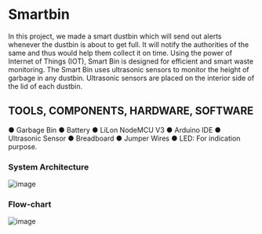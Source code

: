 # Smartbin
In this project, we made a smart dustbin which will send out alerts whenever the dustbin is about to get full. It will notify the authorities of the same and thus would help them collect it on time. Using the power of Internet of Things (IOT), Smart Bin is designed for efficient and smart waste monitoring. The Smart Bin uses ultrasonic sensors to monitor the height of garbage in any dustbin. Ultrasonic sensors are placed on the interior side of the lid of each dustbin.
## TOOLS, COMPONENTS, HARDWARE, SOFTWARE
● Garbage Bin
● Battery
● LiLon NodeMCU V3
● Arduino IDE
● Ultrasonic Sensor
● Breadboard
● Jumper Wires
● LED: For indication purpose. 

### System Architecture

![image](https://user-images.githubusercontent.com/31739123/93332743-ee212880-f83f-11ea-8889-b8ccd884e9e3.png)


### Flow-chart

![image](https://user-images.githubusercontent.com/31739123/93332808-0729d980-f840-11ea-809e-14dc35661cde.png)

